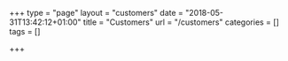 +++
type = "page"
layout = "customers"
date = "2018-05-31T13:42:12+01:00"
title = "Customers"
url = "/customers"
categories = []
tags = []

+++
